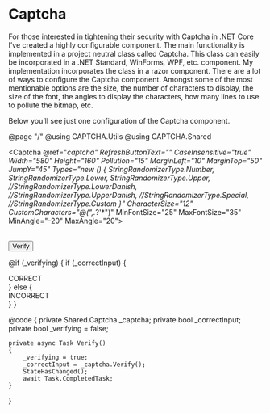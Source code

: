 # Captcha
For those interested in tightening their security with Captcha in .NET Core I’ve created a highly configurable component. The main functionality is implemented in a project neutral class called Captcha. This class can easily be incorporated in a .NET Standard, WinForms, WPF, etc. component. My implementation incorporates the class in a razor component.   There are a lot of ways to configure the Captcha component. Amongst some of the most mentionable options are the size, the number of characters to display, the size of the font, the angles to display the characters, how many lines to use to pollute the bitmap, etc. 

Below you’ll see just one configuration of the Captcha component. 

@page "/"
@using CAPTCHA.Utils
@using CAPTCHA.Shared

<Captcha @ref="_captcha"
         RefreshButtonText=""
         CaseInsensitive="true"
         Width="580"
         Height="160"
         Pollution="15"
         MarginLeft="10"
         MarginTop="50"
         JumpY="45"
         Types="new ()
                {
                    StringRandomizerType.Number,
                    StringRandomizerType.Lower,
                    StringRandomizerType.Upper,
                    //StringRandomizerType.LowerDanish,
                    //StringRandomizerType.UpperDanish,
                    //StringRandomizerType.Special,
                    //StringRandomizerType.Custom
                }"
         CharacterSize="12"
         CustomCharacters="@(",._?'*")"
         MinFontSize="25"
         MaxFontSize="35"
         MinAngle="-20"
         MaxAngle="20">
</Captcha>

<br>
<button class="btn btn-primary" width="100%" @onclick="@Verify">Verify</button>
<br>

@if (_verifying)
{
    if (_correctInput)
    {
        <div>CORRECT</div>
    }
    else
    {
        <div>INCORRECT</div>
    }
}

@code
{
    private Shared.Captcha _captcha;
    private bool _correctInput;
    private bool _verifying = false;

    private async Task Verify()
    {
        _verifying = true;
        _correctInput = _captcha.Verify();
        StateHasChanged();
        await Task.CompletedTask;
    }
}
